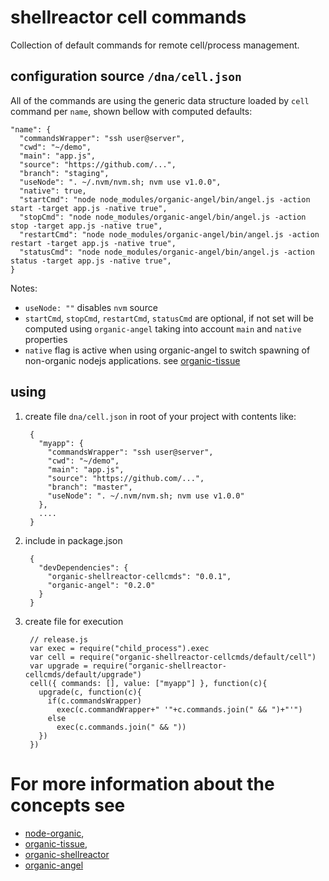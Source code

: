 # shellreactor cell commands

Collection of default commands for remote cell/process management.

## configuration source `/dna/cell.json`

All of the commands are using the generic data structure loaded by `cell` command per `name`, shown bellow with computed defaults:

    "name": {
      "commandsWrapper": "ssh user@server",
      "cwd": "~/demo",
      "main": "app.js",
      "source": "https://github.com/...",
      "branch": "staging",
      "useNode": ". ~/.nvm/nvm.sh; nvm use v1.0.0",
      "native": true,
      "startCmd": "node node_modules/organic-angel/bin/angel.js -action start -target app.js -native true",
      "stopCmd": "node node_modules/organic-angel/bin/angel.js -action stop -target app.js -native true",
      "restartCmd": "node node_modules/organic-angel/bin/angel.js -action restart -target app.js -native true",
      "statusCmd": "node node_modules/organic-angel/bin/angel.js -action status -target app.js -native true",
    }

Notes:

* `useNode: ""` disables `nvm` source
* `startCmd`, `stopCmd`, `restartCmd`, `statusCmd` are optional, if not set will be computed using `organic-angel` taking into account `main` and `native` properties
* `native` flag is active when using organic-angel to switch spawning of non-organic nodejs applications. see [organic-tissue](http://github.com/outbounder/organic-tissue/) 

## using

1. create file `dna/cell.json` in root of your project with contents like:

        {
          "myapp": {
            "commandsWrapper": "ssh user@server",
            "cwd": "~/demo",
            "main": "app.js",
            "source": "https://github.com/...",
            "branch": "master",
            "useNode": ". ~/.nvm/nvm.sh; nvm use v1.0.0"
          },
          ....
        }

2. include in package.json

        {
          "devDependencies": {
            "organic-shellreactor-cellcmds": "0.0.1",
            "organic-angel": "0.2.0"
          }
        }

3. create file for execution

        // release.js
        var exec = require("child_process").exec
        var cell = require("organic-shellreactor-cellcmds/default/cell")
        var upgrade = require("organic-shellreactor-cellcmds/default/upgrade")
        cell({ commands: [], value: ["myapp"] }, function(c){
          upgrade(c, function(c){
            if(c.commandsWrapper)
              exec(c.commandWrapper+" '"+c.commands.join(" && ")+"'")
            else
              exec(c.commands.join(" && "))
          })
        })

# For more information about the concepts see

* [node-organic](http://github.com/varnalab/node-organic/docs/),
* [organic-tissue](http://github.com/outbounder/organic-tissue),
* [organic-shellreactor](http://github.com/outbounder/organic-shellreactor)
* [organic-angel](http://github.com/outbounder/organic-angel)
